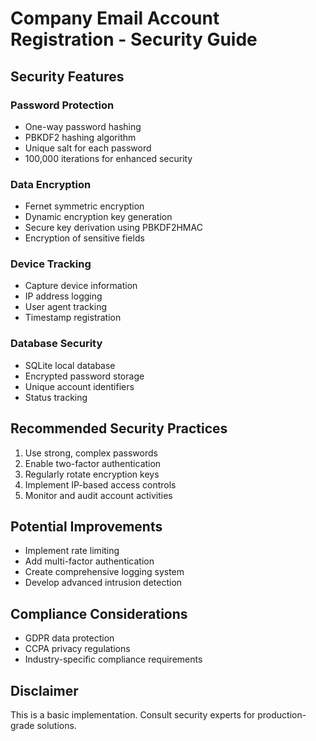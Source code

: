 # Company Email Account Registration - Security Guide

## Security Features

### Password Protection
- One-way password hashing
- PBKDF2 hashing algorithm
- Unique salt for each password
- 100,000 iterations for enhanced security

### Data Encryption
- Fernet symmetric encryption
- Dynamic encryption key generation
- Secure key derivation using PBKDF2HMAC
- Encryption of sensitive fields

### Device Tracking
- Capture device information
- IP address logging
- User agent tracking
- Timestamp registration

### Database Security
- SQLite local database
- Encrypted password storage
- Unique account identifiers
- Status tracking

## Recommended Security Practices
1. Use strong, complex passwords
2. Enable two-factor authentication
3. Regularly rotate encryption keys
4. Implement IP-based access controls
5. Monitor and audit account activities

## Potential Improvements
- Implement rate limiting
- Add multi-factor authentication
- Create comprehensive logging system
- Develop advanced intrusion detection

## Compliance Considerations
- GDPR data protection
- CCPA privacy regulations
- Industry-specific compliance requirements

## Disclaimer
This is a basic implementation. 
Consult security experts for production-grade solutions.